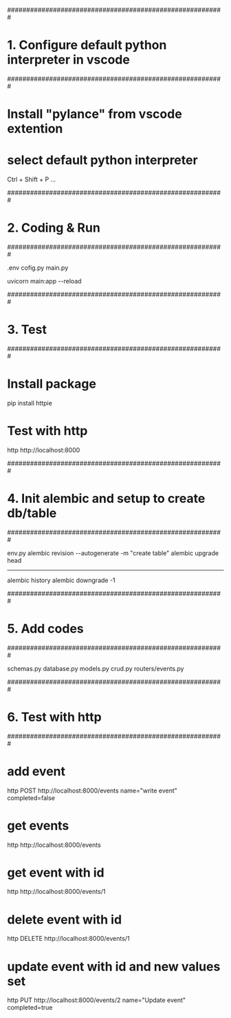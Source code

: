 #########################################################
# 1. Configure default python interpreter in vscode
#########################################################

# Install "pylance" from vscode extention

# select default python interpreter
Ctrl + Shift + P
...

#########################################################
# 2. Coding & Run
#########################################################

.env
cofig.py
main.py

uvicorn main:app --reload

#########################################################
# 3. Test
#########################################################

# Install package
pip install httpie

# Test with http
http http://localhost:8000


#########################################################
# 4. Init alembic and setup to create db/table
#########################################################

env.py
alembic revision --autogenerate -m "create table"
alembic upgrade head

---
alembic history
alembic downgrade -1


#########################################################
# 5. Add codes
#########################################################

schemas.py
database.py
models.py
crud.py
routers/events.py

#########################################################
# 6. Test with http
#########################################################

# add event
http POST http://localhost:8000/events name="write event" completed=false

# get events
http http://localhost:8000/events

# get event with id
http http://localhost:8000/events/1

# delete event with id
http DELETE http://localhost:8000/events/1

# update event with id and new values set
http PUT http://localhost:8000/events/2 name="Update event" completed=true